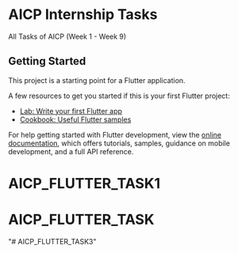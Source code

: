 # AICP Internship Tasks

All Tasks of AICP (Week 1 - Week 9)

## Getting Started

This project is a starting point for a Flutter application.

A few resources to get you started if this is your first Flutter project:

- [Lab: Write your first Flutter app](https://docs.flutter.dev/get-started/codelab)
- [Cookbook: Useful Flutter samples](https://docs.flutter.dev/cookbook)

For help getting started with Flutter development, view the
[online documentation](https://docs.flutter.dev/), which offers tutorials,
samples, guidance on mobile development, and a full API reference.
# AICP_FLUTTER_TASK1
# AICP_FLUTTER_TASK
"# AICP_FLUTTER_TASK3" 
